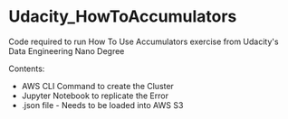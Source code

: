 # Udacity_HowToAccumulators

Code required to run How To Use Accumulators exercise from Udacity's Data Engineering Nano Degree

Contents:
* AWS CLI Command to create the Cluster
* Jupyter Notebook to replicate the Error
* .json file - Needs to be loaded into AWS S3
